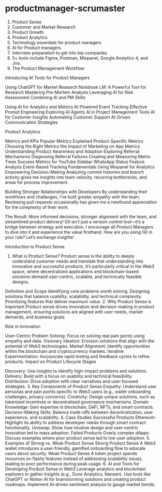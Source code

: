 ﻿# productmanager-scrumaster
1. Product Sense
2. Customer and Market Research
3. Product Growth
4. Product Analytics
5. Technology essentials for product managers
6. AI for Product managers
7. Interview preparation to get into top companies
8. 5+ tools include Figma, Postman, Mixpanel, Google Analytics 4, and Jira.
9. The Product Management Workflow


Introducing AI Tools for Product Managers

 Using ChatGPT for Market Research
 Notebook LM: A Powerful Tool for Research
 Mastering Pre-Mortem Analysis
 Leveraging AI for Risk Assessment
 Combining AI and PM Skills

 Using AI for Analytics and Metrics
 AI-Powered Event Tracking
 Effective Prompt Engineering
 Exploring AI Agents
 AI in Project Management Tools
 AI for Customer Insights
 Automating Customer Support
 AI-Driven Communication Strategies

 
Product Analytics

Metrics and KPIs
Popular Metrics Explained
Product-Specific Metrics
Choosing the Right Metrics
the Impact of Marketing on App Metrics
Understanding Product Awareness and Adoption
Exploring Referral Mechanisms
Diagnosing Referral Failures
Creating and Measuring Metric Trees
Success Metrics for YouTube Sidebar
WhatsApp Status Feature Analysis
Event-Based Tracking Fundamentals
Using Mixpanel for Analytics
Empowering Decision-Making
Analyzing commit histories and branch activity gives me insights into team velocity, recurring bottlenecks, and areas for process improvement.

Building Stronger Relationships with Developers
By understanding their workflows and challenges, I’ve built greater empathy with the team. Reviewing pull requests occasionally has given me a newfound appreciation for the complexity of their work.

The Result: More informed decisions, stronger alignment with the team, and streamlined product delivery!
Git isn’t just a version control tool—it’s a bridge between strategy and execution. I encourage all Product Managers to dive into it and experience the value firsthand.
 How are you using Git in your role? Let’s exchange insights!


Introduction to Product Sense
1. What is Product Sense?
Product sense is the ability to deeply understand customer needs and translate that understanding into innovative and successful products. It’s particularly critical in the Web3 space, where decentralized applications and blockchain-based solutions demand user-centric, scalable, and technically feasible designs.

Definition and Scope
Identifying core problems worth solving.
Designing solutions that balance usability, scalability, and technical complexity.
Prioritizing features that deliver maximum value.
2. Why Product Sense is Important
Product sense drives innovation and decision-making in product management, ensuring solutions are aligned with user needs, market demands, and business goals.

Role in Innovation

User-Centric Problem Solving: Focus on solving real pain points using empathy and data.
Visionary Ideation: Envision solutions that align with the potential of Web3 technologies.
Market Alignment: Identify opportunities within the blockchain and cryptocurrency markets.
Iterative Experimentation: Incorporate rapid testing and feedback cycles to refine products.
Impact on Product Lifecycle Stages

Discovery: Use insights to identify high-impact problems and solutions.
Delivery: Build with a focus on usability and technical feasibility.
Distribution: Drive adoption with clear narratives and user-focused strategies.
3. Key Components of Product Sense
Empathy: Understand user personas and pain points specific to Web3 users (e.g., wallet onboarding challenges, privacy concerns).
Creativity: Design unique solutions, such as tokenized incentives or decentralized governance mechanisms.
Domain Knowledge: Gain expertise in blockchain, DeFi, NFTs, and smart contracts.
Decision-Making Skills: Balance trade-offs between decentralization, user experience, and scalability.
4. Case Studies
Successful Products
Ethereum: Highlight its ability to address developer needs through smart contract functionality.
Uniswap: Show how intuitive design and user-centric innovation led to mass adoption.
Failed Products
Overly complex dApps: Discuss examples where poor product sense led to low user adoption.
5. Examples of Strong vs. Weak Product Sense
Strong Product Sense
A Web3 wallet introduces a user-friendly, gamified onboarding flow to educate users about security.
Weak Product Sense
A token project spends resources on flashy features instead of addressing scalability issues, leading to poor performance during peak usage.
6. AI and Tools for Developing Product Sense in Web3
Leverage analytics and blockchain explorers to gather insights (e.g., Dune Analytics, Nansen).
Use tools like ChatGPT or Notion AI for brainstorming solutions and creating product roadmaps.
Implement AI-driven sentiment analysis to gauge market trends.
